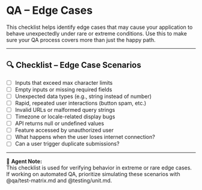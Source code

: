 
# QA – Edge Cases

 This checklist helps identify edge cases that may cause your application to behave unexpectedly under rare or extreme conditions. Use this to make sure your QA process covers more than just the happy path.

 ---

## 🔍 Checklist – Edge Case Scenarios

- [ ] Inputs that exceed max character limits
- [ ] Empty inputs or missing required fields
- [ ] Unexpected data types (e.g., string instead of number)
- [ ] Rapid, repeated user interactions (button spam, etc.)
- [ ] Invalid URLs or malformed query strings
- [ ] Timezone or locale-related display bugs
- [ ] API returns null or undefined values
- [ ] Feature accessed by unauthorized user
- [ ] What happens when the user loses internet connection?
- [ ] Can a user trigger duplicate submissions?

 ---

 🧠 **Agent Note:**  
 This checklist is used for verifying behavior in extreme or rare edge cases. If working on automated QA, prioritize simulating these scenarios with @qa/test-matrix.md and @testing/unit.md.
